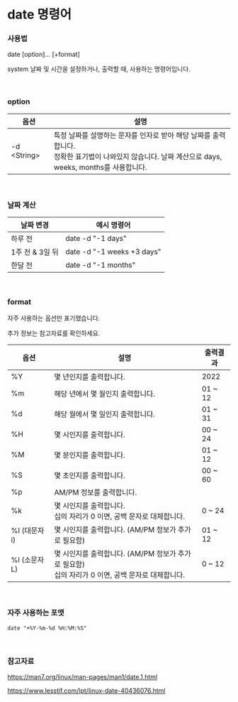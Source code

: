 # date 명령어

### 사용법

date [option]... [+format]

system 날짜 및 시간을 설정하거나, 출력할 때, 사용하는 명령어입니다.

<br>

### option

| 옵션         | 설명                                                         |
| ------------ | ------------------------------------------------------------ |
| -d <String\> | 특정 날짜를 설명하는 문자를 인자로 받아 해당 날짜를 출력합니다.<br />정확한 표기법이 나와있지 않습니다. 날짜 계산으로 days, weeks, months를 사용합니다. |

<br>

### 날짜 계산

| 날짜 변경       | 예시 명령어                |
| --------------- | -------------------------- |
| 하루 전         | date -d "-1 days"          |
| 1주 전 & 3일 뒤 | date -d "-1 weeks +3 days" |
| 한달 전         | date -d "-1 months"        |

<br>

### format

자주 사용하는 옵션만 표기했습니다.

추가 정보는 참고자료를 확인하세요.

| 옵션          | 설명                                                         | 출력결과 |
| ------------- | ------------------------------------------------------------ | -------- |
| %Y            | 몇 년인지를 출력합니다.                                      | 2022     |
| %m            | 해당 년에서 몇 월인지 출력합니다.                            | 01 ~ 12  |
| %d            | 해당 월에서 몇 일인지 출력합니다.                            | 01 ~ 31  |
| %H            | 몇 시인지를 출력합니다.                                      | 00 ~ 24  |
| %M            | 몇 분인지를 출력합니다.                                      | 01 ~ 12  |
| %S            | 몇 초인지를 출력합니다.                                      | 00 ~ 60  |
| %p            | AM/PM 정보를 출력합니다.                                     |          |
| %k            | 몇 시인지를 출력합니다.<br />십의 자리가 0 이면, 공백 문자로 대체합니다. | 0 ~ 24   |
| %I (대문자 i) | 몇 시인지를 출력합니다. (AM/PM 정보가 추가로 필요함)         | 01 ~ 12  |
| %l (소문자 L) | 몇 시인지를 출력합니다. (AM/PM 정보가 추가로 필요함)<br />십의 자리가 0 이면, 공백 문자로 대체합니다. | 0 ~ 12   |

<br>

### 자주 사용하는 포맷

```shell
date "+%Y-%m-%d %H:%M:%S"
```

<br>

### 참고자료

https://man7.org/linux/man-pages/man1/date.1.html

https://www.lesstif.com/lpt/linux-date-40436076.html